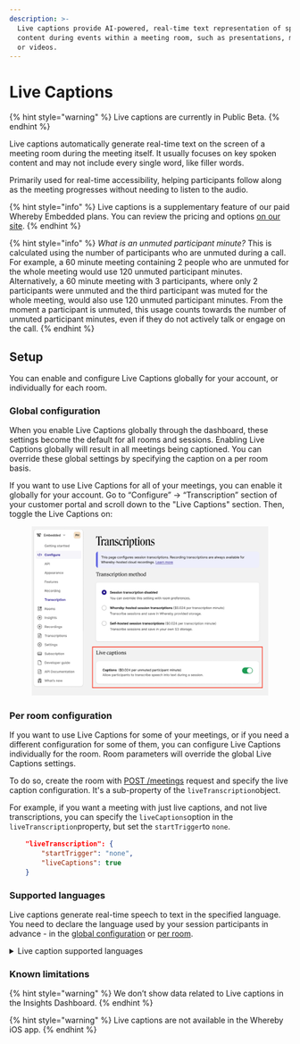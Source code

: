 ```yaml
---
description: >-
  Live captions provide AI-powered, real-time text representation of spoken
  content during events within a meeting room, such as presentations, meetings,
  or videos.
---
```


# Live Captions

{% hint style="warning" %}
Live captions are currently in Public Beta.
{% endhint %}

Live captions automatically generate real-time text on the screen of a meeting room during the meeting itself. It usually focuses on key spoken content and may not include every single word, like filler words.&#x20;

Primarily used for real-time accessibility, helping participants follow along as the meeting progresses without needing to listen to the audio.

{% hint style="info" %}
Live captions is a supplementary feature of our paid Whereby Embedded plans. You can review the pricing and options [on our site](https://whereby.com/information/embedded/pricing/).
{% endhint %}

{% hint style="info" %}
_What is an unmuted participant minute?_ This is calculated using the number of participants who are unmuted during a call. For example, a 60 minute meeting containing 2 people who are unmuted for the whole meeting would use 120 unmuted participant minutes. Alternatively, a 60 minute meeting with 3 participants, where only 2 participants were unmuted and the third participant was muted for the whole meeting, would also use 120 unmuted participant minutes. From the moment a participant is unmuted, this usage counts towards the number of unmuted participant minutes, even if they do not actively talk or engage on the call.
{% endhint %}

## Setup <a href="#setup" id="setup"></a>

You can enable and configure Live Captions globally for your account, or individually for each room.&#x20;

### Global configuration <a href="#global-configuration" id="global-configuration"></a>

When you enable Live Captions globally through the dashboard, these settings become the default for all rooms and sessions. Enabling Live Captions globally will result in all meetings being captioned. You can override these global settings by specifying the caption on a per room basis.

If you want to use Live Captions for all of your meetings, you can enable it globally for your account. Go to “Configure” → “Transcription” section of your customer portal and scroll down to the "Live Captions" section. Then, toggle the Live Captions on:

<figure><img src="../.gitbook/assets/image (20).png" alt=""><figcaption></figcaption></figure>

### Per room configuration <a href="#per-room-configuration" id="per-room-configuration"></a>

If you want to use Live Captions for some of your meetings, or if you need a different configuration for some of them, you can configure Live Captions individually for the room. Room parameters will override the global Live Captions settings.

To do so, create the room with [POST /meetings](https://docs.whereby.com/reference/whereby-rest-api-reference/meetings) request and specify the live caption configuration. It's a sub-property of the `liveTranscription`object.

For example, if you want a meeting with just live captions, and not live transcriptions, you can specify the `liveCaptions`option in the `liveTranscription`property, but set the `startTrigger`to `none`.

```json
    "liveTranscription": {
        "startTrigger": "none",
        "liveCaptions": true
    }
```



### Supported languages

Live captions generate real-time speech to text in the specified language. You need to declare the language used by your session participants in advance - in the [global configuration](live-captions.md#global-configuration) or [per room](live-captions.md#per-room-configuration).&#x20;

<details>

<summary>Live caption supported languages</summary>

* Catalan (ca)&#x20;
* Chinese (Mandarin, Simplified) (zh)
* Chinese (Mandarin, Traditional) (zh-TW)
* Czech (cs)
* Danish (da)
* Dutch (nl)
* English (en)
* English - United Kingdom (en-GB)
* Finnish (fi)&#x20;
* French (fr)
* German (de)
* German - Switzerland (de-CH)&#x20;
* Greek (el)
* Hindi (hi)
* Indonesian (id)&#x20;
* Italian (it)&#x20;
* Japanese (ja)&#x20;
* Korean (ko)&#x20;
* Latvian (lv)
* Malay (ms)
* Norwegian (no)
* Polish (pl)
* Portuguese (pt)&#x20;
* Brazilian Portuguese (pt-BR)&#x20;
* Romanian (ro)&#x20;
* Russian (ru)&#x20;
* Slovak (sk)&#x20;
* Spanish (es)&#x20;
* Swedish (sv)&#x20;
* Thai (th)&#x20;
* Turkish (tr)&#x20;
* Ukrainian (uk)&#x20;
* Vietnamese (vi)

</details>

### Known limitations

{% hint style="warning" %}
We don’t show data related to Live captions in the Insights Dashboard.
{% endhint %}

{% hint style="warning" %}
Live captions are not available in the Whereby iOS app.&#x20;
{% endhint %}
